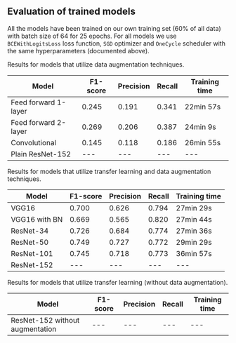 ## Evaluation of trained models

All the models have been trained on our own training set (60% of all data) with batch size of 64 for 25 epochs. For all models we use ```BCEWithLogitsLoss``` loss function, ```SGD``` optimizer and ```OneCycle``` scheduler with the same hyperparameters (documented above).

Results for models that utilize data augmentation techniques.

| Model | F1-score | Precision | Recall | Training time |
| --- | --- | --- | --- | --- | 
| Feed forward 1-layer | 0.245 | 0.191 | 0.341 | 22min 57s | 
| Feed forward 2-layer | 0.269 | 0.206 | 0.387 | 24min 9s | 
| Convolutional | 0.145 | 0.118 | 0.186 | 26min 55s | 
| Plain ResNet-152 | --- | --- | --- | --- | 

Results for models that utilize transfer learning and data augmentation techniques.

| Model | F1-score | Precision | Recall | Training time | 
| --- | --- | --- | --- | --- | 
| VGG16 | 0.700 | 0.626 | 0.794 | 27min 29s |   
| VGG16 with BN | 0.669 | 0.565 | 0.820 | 27min 44s | 
| ResNet-34 | 0.726 | 0.684 | 0.774 | 27min 36s | 
| ResNet-50 | 0.749 | 0.727 | 0.772 | 29min 29s | 
| ResNet-101 | 0.745 | 0.718 | 0.773 | 36min 57s | 
| ResNet-152 | --- | --- | --- | --- | 

Results for models that utilize transfer learning (without data augmentation).

| Model | F1-score | Precision | Recall | Training time |
| --- | --- | --- | --- | --- | 
| ResNet-152 without augmentation | --- | --- | --- | --- | 

